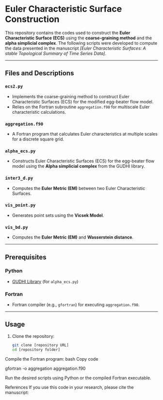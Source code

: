 # Euler Characteristic Surface Construction

This repository contains the codes used to construct the **Euler Characteristic Surface (ECS)** using the **coarse-graining method** and the **alpha simplicial complex**. The following scripts were developed to compute the data presented in the manuscript _[Euler Characteristic Surfaces: A stable Topological Summary of Time Series Data]_.

---

## Files and Descriptions

### `ecs2.py`
- Implements the coarse-graining method to construct Euler Characteristic Surfaces (ECS) for the modified egg-beater flow model.
- Relies on the Fortran subroutine `aggregation.f90` for multiscale Euler characteristic calculations.

### `aggregation.f90`
- A Fortran program that calculates Euler characteristics at multiple scales for a discrete square grid.

### `alpha_ecs.py`
- Constructs Euler Characteristic Surfaces (ECS) for the egg-beater flow model using the **Alpha simplicial complex** from the GUDHI library.

### `inter3_d.py`
- Computes the **Euler Metric (EM)** between two Euler Characteristic Surfaces.

### `vis_point.py`
- Generates point sets using the **Vicsek Model**.

### `vis_bd.py`
- Computes the **Euler Metric (EM)** and **Wasserstein distance**.

---

## Prerequisites

### Python
- [GUDHI Library](https://gudhi.inria.fr) (for `alpha_ecs.py`)

### Fortran
- Fortran compiler (e.g., `gfortran`) for executing `aggregation.f90`.

---

## Usage

1. Clone the repository:
   ```bash
   git clone [repository URL]
   cd [repository folder]
Compile the Fortran program:
bash
Copy code


gfortran -o aggregation aggregation.f90



Run the desired scripts using Python or the compiled Fortran executable.

References
If you use this code in your research, please cite the manuscript:


